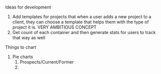 Ideas for development
1. Add templates for projects that when a user adds a new project to a client, they can choose a template that helps them with the type of project it is. VERY AMBITIOUS CONCEPT
2. Get count of each container and then generate stats for users to track that way as well

Things to chart
1. Pie charts
   1. Prospects/Current/Former
   2. 